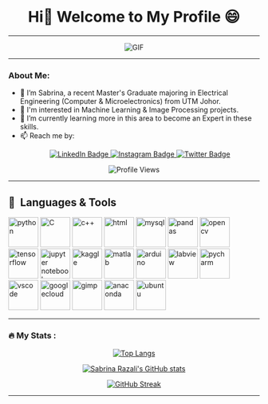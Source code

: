 <div style="text-align: center;">
  <h1 style="font-size: 30px;">Hi👋 Welcome to My Profile 😄</h1>
</div>

---
<p align="center">
  <img src="https://github.com/sabrinaMKE201073/sabrinaMKE201073/assets/95947484/0015d102-14da-4ed0-9989-0679a126d3a4" alt="GIF">
</p>

---
### About Me:
- 🔭 I’m Sabrina, a recent Master's Graduate majoring in Electrical Engineering (Computer & Microelectronics) from UTM Johor.
- 👀 I'm interested in Machine Learning & Image Processing projects.
- 🌱 I’m currently learning more in this area to become an Expert in these skills.
- 📫 Reach me by: <div id="badges"> <p align="center">
  <a href="https://www.linkedin.com/in/nurulsabrina1910/">
    <img src="https://img.shields.io/badge/LinkedIn-blue?style=for-the-badge&logo=linkedin&logoColor=white" alt="LinkedIn Badge"/>
  </a>
  <a href="https://www.instagram.com/sab_nsr/?hl=en">
    <img src="https://img.shields.io/badge/instagram-pink?style=for-the-badge&logo=instagram&logoColor=white" alt="Instagram Badge"/>
  </a>
  <a href="https://twitter.com/sbrina_razali">
    <img src="https://img.shields.io/badge/Twitter-blue?style=for-the-badge&logo=twitter&logoColor=white" alt="Twitter Badge"/>
  </a> </p>
</div>
<div align="center">
  <img src="https://komarev.com/ghpvc/?username=your-github-sabrinaMKE201073" alt="Profile Views" />
</div>

---
<h2> 🚀 &nbsp;Languages & Tools</h2>
<p align="left">
<img src="https://cdn.jsdelivr.net/gh/devicons/devicon/icons/python/python-original-wordmark.svg" alt="python" width="60" height="60"/>
<img src="https://cdn.jsdelivr.net/gh/devicons/devicon/icons/c/c-original.svg" alt="C" width="60" height="60"/>
<img src="https://cdn.jsdelivr.net/gh/devicons/devicon/icons/cplusplus/cplusplus-original.svg" alt="c++" width="60" height="60"/>
<img src="https://cdn.jsdelivr.net/gh/devicons/devicon/icons/html5/html5-original-wordmark.svg" alt="html" width="60" height="60"/>
<img src="https://cdn.jsdelivr.net/gh/devicons/devicon/icons/mysql/mysql-original-wordmark.svg" alt="mysql" width="60" height="60"/>
<img src="https://cdn.jsdelivr.net/gh/devicons/devicon/icons/pandas/pandas-original-wordmark.svg" alt="pandas" width="60" height="60"/>
<img src="https://cdn.jsdelivr.net/gh/devicons/devicon/icons/opencv/opencv-original-wordmark.svg" alt="opencv" width="60" height="60"/>
<img src="https://cdn.jsdelivr.net/gh/devicons/devicon/icons/tensorflow/tensorflow-original.svg" alt="tensorflow" width="60" height="60"/>
<img src="https://cdn.jsdelivr.net/gh/devicons/devicon/icons/jupyter/jupyter-original-wordmark.svg" alt="jupyter notebook" width="60" height="60"/>
<img src="https://cdn.jsdelivr.net/gh/devicons/devicon/icons/kaggle/kaggle-original-wordmark.svg" alt="kaggle" width="60" height="60"/>
<img src="https://cdn.jsdelivr.net/gh/devicons/devicon/icons/matlab/matlab-original.svg" alt="matlab" width="60" height="60"/>
<img src="https://cdn.jsdelivr.net/gh/devicons/devicon/icons/arduino/arduino-original-wordmark.svg" alt="arduino" width="60" height="60"/>
<img src="https://cdn.jsdelivr.net/gh/devicons/devicon/icons/labview/labview-original-wordmark.svg" alt="labview" width="60" height="60"/>
<img src="https://cdn.jsdelivr.net/gh/devicons/devicon/icons/pycharm/pycharm-plain-wordmark.svg" alt="pycharm" width="60" height="60"/>
<img src="https://cdn.jsdelivr.net/gh/devicons/devicon/icons/vscode/vscode-original.svg" alt="vscode" width="60" height="60"/>
<img src="https://cdn.jsdelivr.net/gh/devicons/devicon/icons/googlecloud/googlecloud-plain-wordmark.svg" alt="googlecloud" width="60" height="60"/>
<img src="https://cdn.jsdelivr.net/gh/devicons/devicon/icons/gimp/gimp-original-wordmark.svg" alt="gimp" width="60" height="60"/>
<img src="https://cdn.jsdelivr.net/gh/devicons/devicon/icons/anaconda/anaconda-original-wordmark.svg" alt="anaconda" width="60" height="60"/>
<img src="https://cdn.jsdelivr.net/gh/devicons/devicon/icons/ubuntu/ubuntu-plain-wordmark.svg" alt="ubuntu" width="60" height="60"/>
</p>


---
### :fire: My Stats :

<div align="center">

[![Top Langs](https://github-readme-stats.vercel.app/api?username=sabrinaMKE201073&theme=algolia&show_icons=true)](https://github.com/sabrinaMKE201073)

[![Sabrina Razali's GitHub stats](https://github-readme-stats.vercel.app/api/top-langs?username=sabrinaMKE201073&hide=jupyter%20notebook,typescript&theme=algolia&show_icons=true)](https://github.com/sabrinaMKE201073)

[![GitHub Streak](http://github-readme-streak-stats.herokuapp.com?user=sabrinaMKE201073&theme=dark&background=000000)](https://git.io/streak-stats)

</div>

---


